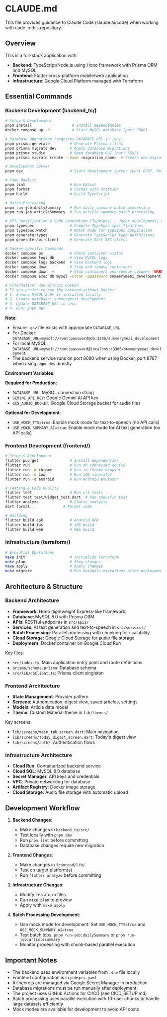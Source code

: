 # CLAUDE.md

This file provides guidance to Claude Code (claude.ai/code) when working with code in this repository.

## Overview

This is a full-stack application with:
- **Backend**: TypeScript/Node.js using Hono framework with Prisma ORM and MySQL
- **Frontend**: Flutter cross-platform mobile/web application
- **Infrastructure**: Google Cloud Platform managed with Terraform

## Essential Commands

### Backend Development (backend_ts/)
```bash
# Setup & Development
pnpm install                  # Install dependencies
docker compose up -d          # Start MySQL database (port 3306)

# Database Operations (requires DATABASE_URL in .env)
pnpm prisma generate         # Generate Prisma client
pnpm prisma migrate dev      # Apply database migrations
pnpm prisma studio           # Open database GUI (port 5555)
pnpm prisma migrate create --name <migration_name>  # Create new migration

# Development Server
pnpm dev                     # Start development server (port 8787, hot reload)

# Code Quality
pnpm lint                    # Run ESLint
pnpm format                  # Format with Prettier
pnpm build                   # Build TypeScript

# Batch Processing
pnpm run-job:dailySummary    # Run daily summary batch processing
pnpm run-job:articleSummary  # Run article summary batch processing

# API Specification & Code Generation (TypeSpec) - Under development, currently unused
pnpm typespec                # Compile TypeSpec specifications
pnpm typespec:watch          # Watch mode for TypeSpec compilation
pnpm generate:types          # Generate TypeScript type definitions
pnpm generate-api-client     # Generate Dart API client

# Docker-specific Commands
docker compose ps            # Check container status
docker compose logs db       # View MySQL logs
docker compose logs backend  # View backend logs
docker compose down          # Stop and remove containers
docker compose down -v       # Stop containers and remove volumes (WARNING: deletes data)
docker compose exec db mysql -uroot -ppassword summerymeai_development  # Access MySQL CLI

# Alternative: Run without Docker
# If you prefer to run the backend without Docker:
# 1. Ensure MySQL 8.0+ is installed locally
# 2. Create database: summerymeai_development
# 3. Update DATABASE_URL in .env
# 4. Run: pnpm dev
```

**Note**:

- Ensure `.env` file exists with appropriate `DATABASE_URL`
- For Docker: `DATABASE_URL=mysql://root:password@db:3306/summerymeai_development`
- For local MySQL: `DATABASE_URL=mysql://root:password@localhost:3306/summerymeai_development`
- The backend service runs on port 8080 when using Docker, port 8787 when using `pnpm dev` directly

**Environment Variables**:

**Required for Production**:
- `DATABASE_URL`: MySQL connection string
- `GEMINI_API_KEY`: Google Gemini AI API key
- `GCS_AUDIO_BUCKET`: Google Cloud Storage bucket for audio files

**Optional for Development**:
- `USE_MOCK_TTS=true`: Enable mock mode for text-to-speech (no API calls)
- `USE_MOCK_SUMMARY_AI=true`: Enable mock mode for AI text generation (no API calls)

### Frontend Development (frontend/)
```bash
# Setup & Development
flutter pub get              # Install dependencies
flutter run                  # Run on connected device
flutter run -d chrome        # Run in Chrome browser
flutter run -d ios           # Run iOS simulator
flutter run -d android       # Run Android emulator

# Testing & Code Quality
flutter test                 # Run all tests
flutter test test/widget_test.dart  # Run specific test
flutter analyze              # Static analysis
dart format .             # Format code

# Building
flutter build apk            # Android APK
flutter build ios            # iOS build
flutter build web            # Web build
```

### Infrastructure (terraform/)
```bash
# Essential Operations
make init                    # Initialize Terraform
make plan                    # Show changes
make apply                   # Apply changes
make migrate                 # Run database migrations after deployment
```

## Architecture & Structure

### Backend Architecture
- **Framework**: Hono (lightweight Express-like framework)
- **Database**: MySQL 8.0 with Prisma ORM
- **APIs**: RESTful endpoints in `src/apis/`
- **Services**: AI text generation and text-to-speech in `src/services/`
- **Batch Processing**: Parallel processing with chunking for scalability
- **Cloud Storage**: Google Cloud Storage for audio file storage
- **Deployment**: Docker container on Google Cloud Run

Key files:
- `src/index.ts`: Main application entry point and route definitions
- `prisma/schema.prisma`: Database schema
- `src/lib/dbClient.ts`: Prisma client singleton

### Frontend Architecture
- **State Management**: Provider pattern
- **Screens**: Authentication, digest view, saved articles, settings
- **Models**: Article data model
- **Theme**: Custom Material theme in `lib/themes/`

Key screens:
- `lib/screens/main_tab_screen.dart`: Main navigation
- `lib/screens/today_digest_screen.dart`: Today's digest view
- `lib/screens/auth/`: Authentication flows

### Infrastructure Architecture
- **Cloud Run**: Containerized backend service
- **Cloud SQL**: MySQL 8.0 database
- **Secret Manager**: API keys and credentials
- **VPC**: Private networking for database
- **Artifact Registry**: Docker image storage
- **Cloud Storage**: Audio file storage with automatic upload

## Development Workflow

1. **Backend Changes**:
   - Make changes in `backend_ts/src/`
   - Test locally with `pnpm dev`
   - Run `pnpm lint` before committing
   - Database changes require new migration

2. **Frontend Changes**:
   - Make changes in `frontend/lib/`
   - Test on target platform(s)
   - Run `flutter analyze` before committing

3. **Infrastructure Changes**:
   - Modify Terraform files
   - Run `make plan` to preview
   - Apply with `make apply`

4. **Batch Processing Development**:
   - Use mock mode for development: Set `USE_MOCK_TTS=true` and `USE_MOCK_SUMMARY_AI=true`
   - Test batch jobs: `pnpm run-job:dailySummary` or `pnpm run-job:articleSummary`
   - Monitor processing with chunk-based parallel execution

## Important Notes

- The backend uses environment variables from `.env` file locally
- Frontend configuration is in `pubspec.yaml`
- All secrets are managed via Google Secret Manager in production
- Database migrations must be run manually after deployment
- The project uses GitHub Actions for CI/CD (see CICD_SETUP.md)
- Batch processing uses parallel execution with 10-user chunks to handle large datasets efficiently
- Mock modes are available for development to avoid API costs
